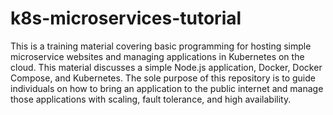 # k8s-microservices-tutorial

This is a training material covering basic programming for hosting simple microservice websites and managing applications in Kubernetes on the cloud. 
This material discusses a simple Node.js application, Docker, Docker Compose, and Kubernetes. The sole purpose of this repository is to guide individuals on how to bring an application to the public internet and manage those applications with scaling, fault tolerance, and high availability.